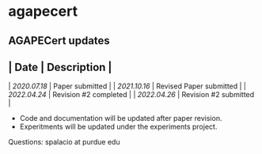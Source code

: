 # agapecert
AGAPECert updates
----------------------------------------
| Date | Description |
----------------------------------------
| *2020.07.18* | Paper submitted |
| *2021.10.16* | Revised Paper submitted |
| *2022.04.24* | Revision #2 completed |
| *2022.04.26* | Revision #2 submitted |

* Code and documentation will be updated after paper revision.
* Experitments will be updated under the experiments project.

Questions: spalacio at purdue edu

